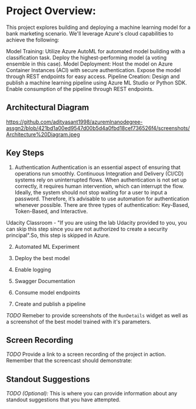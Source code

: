 # Project Overview:

This project explores building and deploying a machine learning model for a bank marketing scenario. We'll leverage Azure's cloud capabilities to achieve the following:

Model Training:
Utilize Azure AutoML for automated model building with a classification task.
Deploy the highest-performing model (a voting ensemble in this case).
Model Deployment:
Host the model on Azure Container Instances (ACI) with secure authentication.
Expose the model through REST endpoints for easy access.
Pipeline Creation:
Design and publish a machine learning pipeline using Azure ML Studio or Python SDK.
Enable consumption of the pipeline through REST endpoints.

## Architectural Diagram

https://github.com/adityasant1998/azuremlnanodegree-assgn2/blob/421bd1a00ed9547d00b5d4a0fbd18cef736526f4/screenshots/Architecture%20Diagram.jpeg

## Key Steps

1. Authentication
Authentication is an essential aspect of ensuring that operations run smoothly. Continuous Integration and Delivery (CI/CD) systems rely on uninterrupted flows. When authentication is not set up correctly, it requires human intervention, which can interrupt the flow. Ideally, the system should not stop waiting for a user to input a password. Therefore, it’s advisable to use automation for authentication whenever possible. There are three types of authentication: Key-Based, Token-Based, and Interactive.

Udacity Classroom - "If you are using the lab Udacity provided to you, you can skip this step since you are not authorized to create a security principal".So, this step is skipped in Azure.

2. Automated ML Experiment


3. Deploy the best model
4. Enable logging
5. Swagger Documentation
6. Consume model endpoints
7. Create and publish a pipeline

*TODO* Remeber to provide screenshots of the `RunDetails` widget as well as a screenshot of the best model trained with it's parameters.

## Screen Recording
*TODO* Provide a link to a screen recording of the project in action. Remember that the screencast should demonstrate:

## Standout Suggestions
*TODO (Optional):* This is where you can provide information about any standout suggestions that you have attempted.
